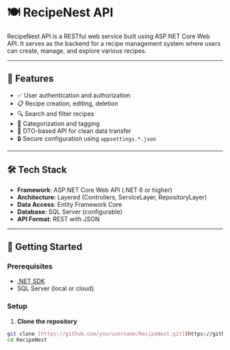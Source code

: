 # 🍽️ RecipeNest API

RecipeNest API is a RESTful web service built using ASP.NET Core Web API. It serves as the backend for a recipe management system where users can create, manage, and explore various recipes.

---

## 🚀 Features

- ✅ User authentication and authorization
- 📋 Recipe creation, editing, deletion
- 🔍 Search and filter recipes
- 📂 Categorization and tagging
- 🧾 DTO-based API for clean data transfer
- 🔒 Secure configuration using `appsettings.*.json`

---

## 🛠 Tech Stack

- **Framework**: ASP.NET Core Web API (.NET 6 or higher)
- **Architecture**: Layered (Controllers, ServiceLayer, RepositoryLayer)
- **Data Access**: Entity Framework Core
- **Database**: SQL Server (configurable)
- **API Format**: REST with JSON

---
## 🧪 Getting Started

### Prerequisites

- [.NET SDK](https://dotnet.microsoft.com/download)
- SQL Server (local or cloud)

### Setup

1. **Clone the repository**

```bash
git clone [https://github.com/yourusername/RecipeNest.git](https://github.com/kaatreHx/RecipeNest-API-.NET.git)
cd RecipeNest
